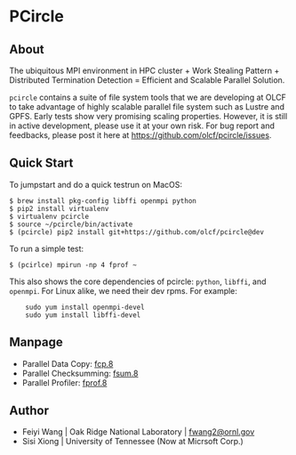 # PCircle


## About

The ubiquitous MPI environment in HPC cluster + Work Stealing Pattern +
Distributed Termination Detection = Efficient and Scalable Parallel Solution.

`pcircle` contains a suite of file system tools that we are developing at OLCF
to take advantage of highly scalable parallel file system such as Lustre and
GPFS. Early tests show very promising scaling properties. However, it is still
in active development, please use it at your own risk. For bug report and
feedbacks, please post it here at https://github.com/olcf/pcircle/issues. 



## Quick Start

To jumpstart and do a quick testrun on MacOS:

    $ brew install pkg-config libffi openmpi python
    $ pip2 install virtualenv
    $ virtualenv pcircle
    $ source ~/pcircle/bin/activate
    $ (pcircle) pip2 install git+https://github.com/olcf/pcircle@dev

To run a simple test:

    $ (pcirlce) mpirun -np 4 fprof ~

This also shows the core dependencies of pcircle: `python`, `libffi`, and `openmpi`. For Linux alike, we need their dev rpms. For example:

        sudo yum install openmpi-devel
        sudo yum install libffi-devel
        

## Manpage

* Parallel Data Copy: [fcp.8](https://rawgit.com/olcf/pcircle/master/man/fcp.8.html)
* Parallel Checksumming: [fsum.8](https://rawgit.com/olcf/pcircle/master/man/fsum.8.html)
* Parallel Profiler: [fprof.8](https://rawgit.com/olcf/pcircle/master/man/fprof.8.html)

## Author

- Feiyi Wang | Oak Ridge National Laboratory | fwang2@ornl.gov
- Sisi Xiong | University of Tennessee (Now at Micrsoft Corp.)


